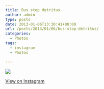 ```yaml
---
title: Bus stop detritus
author: admin
type: posts
date: 2013-01-06T13:30:41+00:00
url: /posts/2013/01/06/bus-stop-detritus/
categories:
  - Photos
tags:
  - instagram
  - Photos

---
```

![][1]

<p class="view-instagram">
  <a href="http://instagr.am/p/UJMKdLKlsf/">View on Instagram</a>
</p>

 [1]: https://lobban.org/wordpress//HLIC/96e8fb7333f8ad905d80b85c0197403a.jpg